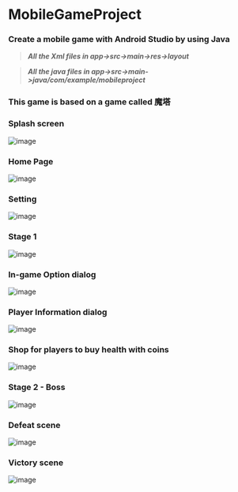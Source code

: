 # MobileGameProject
### Create a mobile game with Android Studio by using Java

> ***All the Xml files in app->src->main->res->layout***

> ***All the java files in app->src->main->java/com/example/mobileproject***

### This game is based on a game called 魔塔


### Splash screen

![image](https://github.com/Leong15/MobileGameProject/assets/53085228/3b534551-e513-4256-a2a2-dcfcc89b8c8f)

### Home Page

![image](https://github.com/Leong15/MobileGameProject/assets/53085228/ad6fc142-91de-419c-8985-c706c05f2d35)

### Setting

![image](https://github.com/Leong15/MobileGameProject/assets/53085228/52a50ba3-65e0-4e06-ae13-b40dd0098de9)

### Stage 1

![image](https://github.com/Leong15/MobileGameProject/assets/53085228/b0ee5b9c-4a3c-485e-985e-4880c7fc63d4)

### In-game Option dialog

![image](https://github.com/Leong15/MobileGameProject/assets/53085228/9c9f5e0e-fc72-4334-9bd1-2fc9bd9d8e3a)

### Player Information dialog

![image](https://github.com/Leong15/MobileGameProject/assets/53085228/1b4e1ac0-f467-4983-9915-1096c696eb26)

### Shop for players to buy health with coins

![image](https://github.com/Leong15/MobileGameProject/assets/53085228/9a824496-f2a0-4859-af03-805d29114469)

### Stage 2 - Boss

![image](https://github.com/Leong15/MobileGameProject/assets/53085228/4de6abfe-9a1a-4486-94af-9f5cff87db84)

### Defeat scene

![image](https://github.com/Leong15/MobileGameProject/assets/53085228/99f61549-8993-4944-8240-81b5e264aa12)

### Victory scene

![image](https://github.com/Leong15/MobileGameProject/assets/53085228/67862785-39c3-4f8d-b8eb-5fb5eb9af835)

